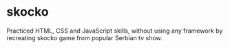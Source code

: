 # skocko
Practiced HTML, CSS and JavaScript skills, without using any framework by recreating skocko game from popular Serbian tv show.
